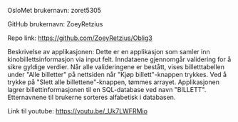 OsloMet brukernavn: zoret5305

GitHub brukernavn: ZoeyRetzius

Repo link: https://github.com/ZoeyRetzius/Oblig3

Beskrivelse av applikasjonen: Dette er en applikasjon som samler inn kinobillettsinformasjon via input felt. 
Inndataene gjennomgår validering for å sikre gyldige verdier. Når alle valideringene er bestått, 
vises billetttabellen under "Alle billetter" på nettsiden når "Kjøp billett"-knappen trykkes. Ved å trykke på "Slett alle billettene"-knappen, tømmes arrayet. 
Applikasjonen lagrer billettinformasjonen til en SQL-database ved navn "BILLETT". Etternavnene til brukerne sorteres alfabetisk i databasen. 

Link til youtube: https://youtu.be/_Uk7LWFRMio
